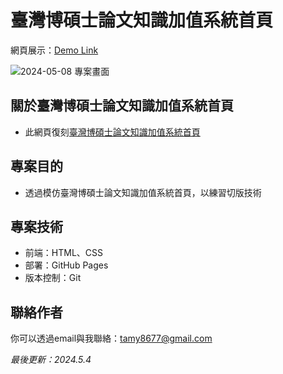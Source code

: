 # 臺灣博碩士論文知識加值系統首頁
網頁展示：[Demo Link](https://tamytsai.github.io/National-Digital-Library-of-Theses-and-Dissertations-in-Taiwan-index-page/)

![2024-05-08 專案畫面](https://github.com/TamyTsai/National-Digital-Library-of-Theses-and-Dissertations-in-Taiwan-index-page/assets/97825677/498752b0-d094-4d1b-95c8-25b7e710e8f1)

## 關於臺灣博碩士論文知識加值系統首頁
- 此網頁復刻[臺灣博碩士論文知識加值系統首頁](https://ndltd.ncl.edu.tw/cgi-bin/gs32/gsweb.cgi?o=d)

## 專案目的
- 透過模仿臺灣博碩士論文知識加值系統首頁，以練習切版技術

<!-- ## 簡介
- 本專案以HTML及CSS刻出模仿臺灣博碩士論文知識加值系統首頁之網頁，為一頁式靜態網頁
- 其中應用Flexbox技術排版 -->

<!-- ## 畫面
### 原始臺灣博碩士論文知識加值系統首頁畫面
##### 原網站網址：https://ndltd.ncl.edu.tw/cgi-bin/gs32/gsweb.cgi?o=d
![臺灣博碩士論文知識加值系統（首頁）（原網站）](https://github.com/TamyTsai/National-Digital-Library-of-Theses-and-Dissertations-in-Taiwan-index-page/assets/97825677/4bd9732a-d43b-46a1-99e6-42405d8d4e4c)
---
### 本專案畫面
![2024-05-08 專案畫面](https://github.com/TamyTsai/National-Digital-Library-of-Theses-and-Dissertations-in-Taiwan-index-page/assets/97825677/498752b0-d094-4d1b-95c8-25b7e710e8f1)

## 安裝
### 取得專案
```bash
git clone https://github.com/TamyTsai/National-Digital-Library-of-Theses-and-Dissertations-in-Taiwan-index-page.git
```
### 移動到專案內
```bash
cd National-Digital-Library-of-Theses-and-Dissertations-in-Taiwan-index-page
```

## 檔案說明
- index.html - 頁面之HTML
- stylesheet.css - 頁面之樣式

## 專案技術
- HTML
- CSS
  - Flexbox -->

## 專案技術
- 前端：HTML、CSS
- 部署：GitHub Pages
- 版本控制：Git

## 聯絡作者
你可以透過email與我聯絡：tamy8677@gmail.com

<i>最後更新：2024.5.4</i>
